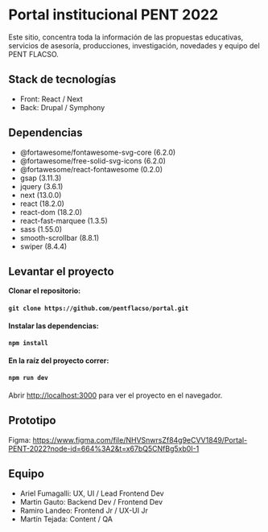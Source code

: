 # Portal institucional PENT 2022

Este sitio, concentra toda la información de las propuestas educativas, servicios de asesoría, producciones, investigación, novedades y equipo del PENT FLACSO.


## Stack de tecnologías

- Front: React / Next
- Back: Drupal / Symphony


## Dependencias

- @fortawesome/fontawesome-svg-core (6.2.0)
- @fortawesome/free-solid-svg-icons (6.2.0)
- @fortawesome/react-fontawesome (0.2.0)
- gsap (3.11.3)
- jquery (3.6.1)
- next (13.0.0)
- react (18.2.0)
- react-dom (18.2.0)
- react-fast-marquee (1.3.5)
- sass (1.55.0)
- smooth-scrollbar (8.8.1)
- swiper (8.4.4)


## Levantar el proyecto

**Clonar el repositorio:**

#### `git clone https://github.com/pentflacso/portal.git`

**Instalar las dependencias:**

#### `npm install`

**En la raíz del proyecto correr:**

#### `npm run dev`

Abrir [http://localhost:3000](http://localhost:3000) para ver el proyecto en el navegador.


## Prototipo

Figma: https://www.figma.com/file/NHVSnwrsZf84g9eCVV1849/Portal-PENT-2022?node-id=664%3A2&t=x67bQ5CNfBg5xb0I-1


## Equipo

- Ariel Fumagalli:  UX, UI / Lead Frontend Dev
- Martin Gauto: Backend Dev / Frontend Dev
- Ramiro Landeo: Frontend Jr / UX-UI Jr
- Martín Tejada: Content / QA